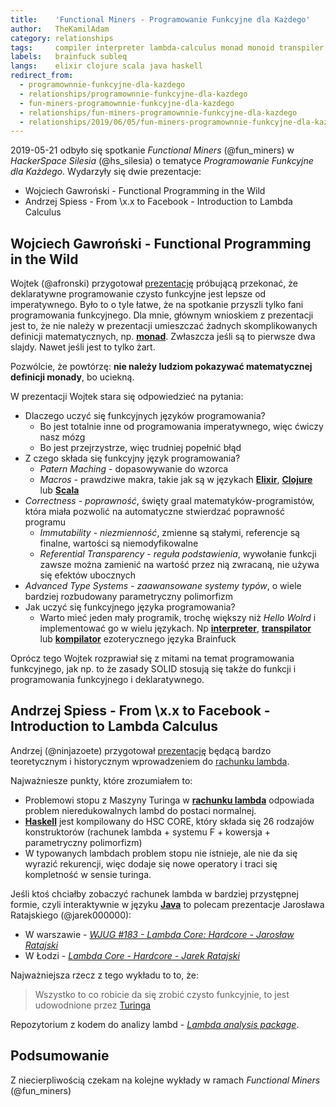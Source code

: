 ```yaml
---
title:    'Functional Miners - Programowanie Funkcyjne dla Każdego'
author:   TheKamilAdam
category: relationships
tags:     compiler interpreter lambda-calculus monad monoid transpiler
labels:   brainfuck subleq
langs:    elixir clojure scala java haskell
redirect_from:
  - programownnie-funkcyjne-dla-kazdego
  - relationships/programownnie-funkcyjne-dla-kazdego
  - fun-miners-programownnie-funkcyjne-dla-kazdego
  - relationships/fun-miners-programownnie-funkcyjne-dla-kazdego
  - relationships/2019/06/05/fun-miners-programownnie-funkcyjne-dla-kazdego.html
---
```


2019-05-21 odbyło się spotkanie *Functional Miners* (@fun_miners)
w *HackerSpace Silesia* (@hs_silesia)
o tematyce *Programowanie Funkcyjne dla Każdego*.
Wydarzyły się dwie prezentacje:
* Wojciech Gawroński - Functional Programming in the Wild
* Andrzej Spiess - From \x.x to Facebook - Introduction to Lambda Calculus

## Wojciech Gawroński - Functional Programming in the Wild

Wojtek (@afronski) przygotował [prezentację](<https://youtu.be/mn4Dg1iYfPg>)
próbującą przekonać,
że deklaratywne programowanie czysto funkcyjne jest lepsze od imperatywnego.
Było to o tyle łatwe,
że na spotkanie przyszli tylko fani programowania funkcyjnego.
Dla mnie,
głównym wnioskiem z prezentacji jest to,
że nie należy w prezentacji umieszczać żadnych skomplikowanych definicji matematycznych,
np. **[monad]**.
Zwłaszcza jeśli są to pierwsze dwa slajdy.
Nawet jeśli jest to tylko żart.

Pozwólcie, że powtórzę: **nie należy ludziom pokazywać matematycznej definicji monady**, bo uciekną.

W prezentacji Wojtek stara się odpowiedzieć na pytania:
* Dlaczego uczyć się funkcyjnych języków programowania?
  * Bo jest totalnie inne od programowania imperatywnego, więc ćwiczy nasz mózg
  * Bo jest przejrzystrze, więc trudniej popełnić błąd
* Z czego składa się funkcyjny język programowania?
  * *Patern Maching* - dopasowywanie do wzorca
  * *Macros* - prawdziwe makra,
takie jak są w językach **[Elixir]**, **[Clojure]** lub **[Scala]**
* *Correctness* - *poprawność*, święty graal matematyków-programistów,
  która miała pozwolić na automatyczne stwierdzać poprawność programu
    * *Immutability* - *niezmienność*, zmienne są stałymi,
    referencje są finalne,
    wartości są niemodyfikowalne
    * *Referential Transparency* - *reguła podstawienia*,
wywołanie funkcji zawsze można zamienić na wartość przez nią zwracaną,
    nie używa się efektów ubocznych
* *Advanced Type Systems* - *zaawansowane systemy typów*,
    o wiele bardziej rozbudowany parametryczny polimorfizm
* Jak uczyć się funkcyjnego języka programowania?
  * Warto mieć jeden mały programik,
  trochę większy niż *Hello Wolrd* i implementować go w wielu językach.
Np **[interpreter]**, **[transpilator]** lub **[kompilator]** ezoterycznego języka Brainfuck

Oprócz tego Wojtek rozprawiał się z mitami na temat programowania funkcyjnego,
jak np. to że zasady SOLID stosują się także do funkcji i programowania funkcyjnego i deklaratywnego.

## Andrzej Spiess - From \x.x to Facebook - Introduction to Lambda Calculus

Andrzej (@ninjazoete) przygotował [prezentację](<https://youtu.be/nZuOyQalVW4>)
będącą bardzo teoretycznym i historycznym wprowadzeniem do [rachunku lambda].

Najważniesze punkty, które zrozumiałem to:
* Problemowi stopu z Maszyny Turinga w **[rachunku lambda]** odpowiada problem nieredukowalnych lambd do postaci normalnej.
* **[Haskell]** jest kompilowany do HSC CORE,
który składa się 26 rodzajów konstruktorów (rachunek lambda + systemu F + kowersja + parametryczny polimorfizm)
* W typowanych lambdach problem stopu nie istnieje,
ale nie da się wyrazić rekurencji,
więc dodaje się nowe operatory i traci się kompletność w sensie turinga.

Jeśli ktoś chciałby zobaczyć rachunek lambda w bardziej przystępnej formie,
czyli interaktywnie w języku **[Java]** to polecam prezentacje Jarosława Ratajskiego (@jarek000000):
* W warszawie - *[WJUG #183 - Lambda Core: Hardcore - Jarosław Ratajski](<https://youtu.be/3GJpyHwzuh0>)*
* W Łodzi - *[Lambda Core - Hardcore - Jarek Ratajski](<https://youtu.be/TYAjT3GQHP4>)*

Najważniejsza rzecz z tego wykładu to to, że:
> Wszystko to co robicie da się zrobić czysto funkcyjnie,
to jest udowodnione przez [Turinga](<https://pl.wikipedia.org/wiki/Alan_Turing>)

Repozytorium z kodem do analizy lambd - *[Lambda analysis package](<https://github.com/jarekratajski/badlam>)*.

## Podsumowanie

Z niecierpliwością czekam na kolejne wykłady w ramach *Functional Miners* (@fun_miners)

[Clojure]:         /langs/clojure
[Elixir]:          /langs/elixir
[Haskell]:         /langs/haskell
[Java]:            /langs/java
[Scala]:           /langs/scala

[kompilator]:      /tags/compiler
[interpreter]:     /tags/interpreter
[rachunku lambda]: /tags/lambda-calculus
[monad]:           /tags/monad
[transpilator]:    /tags/transpiler
